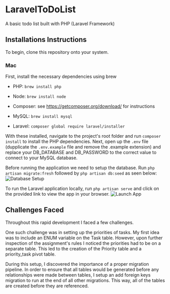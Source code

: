 # LaravelToDoList

A basic todo list built with PHP (Laravel Framework)

## Installations Instructions

To begin, clone this repository onto your system.

### Mac

First, install the necessary dependencies using brew

* PHP: `brew install php`

* Node: `brew install node`

* Composer: see <https://getcomposer.org/download/> for instructions

* MySQL: `brew install mysql`

* Laravel: `composer global require laravel/installer`

With these installed, navigate to the project's root folder and run `composer install` to install the PHP dependencies.
Next, open up the `.env` file (dupplicate the `.env.example` file and remove the .example extension) and replace your DB_DATABASE and DB_PASSWORD to the correct value to connect to your MySQL database.

Before running the application we need to setup the database.
Run `php artisan migrate:fresh` followed by `php artisan db:seed` as seen below:
![Database Setup](https://media.giphy.com/media/Zb0rtZIUrxWgW6tab2/giphy.gif)

To run the Laravel application locally, run `php artisan serve` and click on the provided link to view the app in your browser.
![Launch App](https://media.giphy.com/media/LPNVnzghjHNVlzf4sd/giphy.gif)

<!-- ### Windows -->

## Challenges Faced

Throughout this rapid development I faced a few challenges.

One such challenge was in setting up the priorities of tasks. My first idea was to include an ENUM variable on the Task table. However, upon further inspection of the assignment's rules I noticed the priorities had to be on a separate table. This led to the creation of the Priority table and a priority_task pivot table.

During this setup, I discovered the importance of a proper migration pipeline. In order to ensure that all tables would be generated before any relationships were made between tables, I setup an add foreign keys migration to run at the end of all other migrations. This way, all of the tables are created before they are referenced.
